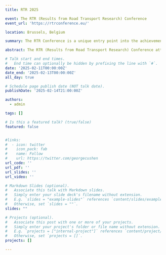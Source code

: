 ```yaml
---
title: RTR 2025

event: The RTR (Results from Road Transport Research) Conference
event_url: 'https://rtrconference.eu/'

location: Brussels, Belgium

summary: The RTR Conference is a unique entry point into the achievements of EU-funded projects in road transport. R&I results, findings, new links, impacts and deployment were highlighted during the 3 days of the RTR conference.

abstract: The RTR (Results from Road Transport Research) Conference attracted its largest audience to date, with more than 500 participants on-site and 400 participants joining online, emphasising the importance of pre-competitive collaborative research in road transport at the European level. This high level of participation is a testimony of the RTR conference’s pivotal role in supporting the European R&I eco-system in all the fields of road transport: infrastructure, road safety, decarbonisation, digitalisation, urban mobility, as well freight and logistics.

# Talk start and end times.
#   End time can optionally be hidden by prefixing the line with `#`.
date: '2025-02-11T00:00:00Z'
date_end: '2025-02-13T00:00:00Z'
all_day: true

# Schedule page publish date (NOT talk date).
publishDate: '2025-02-14T21:00:00Z'

authors:
  - admin

tags: []

# Is this a featured talk? (true/false)
featured: false


#links:
#  - icon: twitter
#    icon_pack: fab
#    name: Follow
#    url: https://twitter.com/georgecushen
url_code: ''
url_pdf: ''
url_slides: ''
url_video: ''

# Markdown Slides (optional).
#   Associate this talk with Markdown slides.
#   Simply enter your slide deck's filename without extension.
#   E.g. `slides = "example-slides"` references `content/slides/example-slides.md`.
#   Otherwise, set `slides = ""`.
slides: ""

# Projects (optional).
#   Associate this post with one or more of your projects.
#   Simply enter your project's folder or file name without extension.
#   E.g. `projects = ["internal-project"]` references `content/project/deep-learning/index.md`.
#   Otherwise, set `projects = []`.
projects: []

---
```


